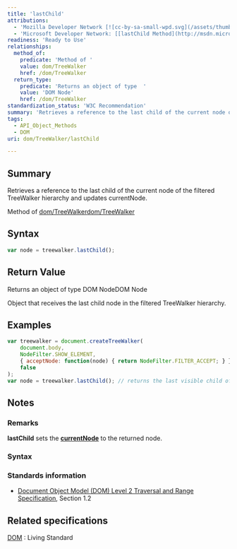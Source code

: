 ```yaml
---
title: 'lastChild'
attributions:
  - 'Mozilla Developer Network [![cc-by-sa-small-wpd.svg](/assets/thumb/8/8c/cc-by-sa-small-wpd.svg/120px-cc-by-sa-small-wpd.svg.png)](http://creativecommons.org/licenses/by-sa/3.0/us/): [[TreeWalker.lastChild](https://developer.mozilla.org/en-US/docs/Web/API/TreeWalker.lastChild) Article]'
  - 'Microsoft Developer Network: [[lastChild Method](http://msdn.microsoft.com/en-us/library/ie/ff975261(v=vs.85).aspx) Article]'
readiness: 'Ready to Use'
relationships:
  method_of:
    predicate: 'Method of '
    value: dom/TreeWalker
    href: /dom/TreeWalker
  return_type:
    predicate: 'Returns an object of type  '
    value: 'DOM Node'
    href: /dom/TreeWalker
standardization_status: 'W3C Recommendation'
summary: 'Retrieves a reference to the last child of the current node of the filtered TreeWalker hierarchy and updates currentNode.'
tags:
  - API_Object_Methods
  - DOM
uri: dom/TreeWalker/lastChild

---
```

## Summary

Retrieves a reference to the last child of the current node of the filtered TreeWalker hierarchy and updates currentNode.

Method of [dom/TreeWalker](/dom/TreeWalker)[dom/TreeWalker](/dom/TreeWalker)

## Syntax

``` js
var node = treewalker.lastChild();
```

## Return Value

Returns an object of type DOM NodeDOM Node

Object that receives the last child node in the filtered TreeWalker hierarchy.

## Examples

``` js
var treewalker = document.createTreeWalker(
    document.body,
    NodeFilter.SHOW_ELEMENT,
    { acceptNode: function(node) { return NodeFilter.FILTER_ACCEPT; } },
    false
);
var node = treewalker.lastChild(); // returns the last visible child of the root element
```

## Notes

### Remarks

**lastChild** sets the [**currentNode**](/dom/TreeWalker/currentNode) to the returned node.

### Syntax

### Standards information

-   [Document Object Model (DOM) Level 2 Traversal and Range Specification](http://go.microsoft.com/fwlink/p/?linkid=182712), Section 1.2

## Related specifications

[DOM](http://dom.spec.whatwg.org/#dom-treewalker-lastchild)
:   Living Standard
